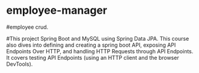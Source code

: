 # employee-manager
#employee crud.

#This project Spring Boot and MySQL using Spring Data JPA. This course also dives into defining and creating a spring boot API,
exposing API Endpoints Over HTTP, and  handling HTTP Requests through API Endpoints. It covers testing API Endpoints (using an HTTP client and the browser DevTools).
